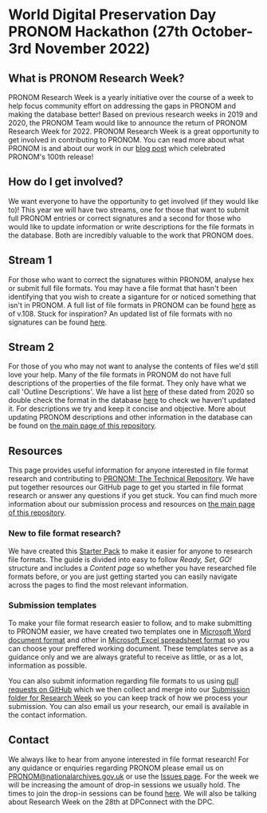 # World Digital Preservation Day PRONOM Hackathon (27th October- 3rd November 2022)

## What is PRONOM Research Week?

PRONOM Research Week is a yearly initiative over the course of a week to help focus community effort on addressing the gaps in PRONOM and making the database better! Based on previous research weeks in 2019 and 2020, the PRONOM Team would like to announce the return of PRONOM Research Week for 2022. PRONOM Research Week is a great opportunity to get involved in contributing to PRONOM. You can read more about what PRONOM is and about our work in our [blog post](https://blog.nationalarchives.gov.uk/pronom-a-database-centenary/) which celebrated PRONOM's 100th release!

## How do I get involved?

We want everyone to have the opportunity to get involved (if they would like to)! This year we will have two streams, one for those that want to submit full PRONOM entries or correct signatures and a second for those who would like to update information or write descriptions for the file formats in the database. Both are incredibly valuable to the work that PRONOM does.

## Stream 1

For those who want to correct the signatures within PRONOM, analyse hex or submit full file formats. You may have a file format that hasn't been identifying that you wish to create a siganture for or noticed something that isn't in PRONOM. A full list of file formats in PRONOM can be found [here](https://github.com/digital-preservation/PRONOM_Research/blob/main/Resources/All_formats_lists/pronom_formats_v108.csv) as of v.108. Stuck for inspiration? An updated list of file formats with no signatures can be found [here](https://github.com/digital-preservation/PRONOM_Research/blob/main/Resources/formats_without_signatures/formats_without_signatures_october_2022.csv).

## Stream 2

For those of you who may not want to analyse the contents of files we'd still love your help. Many of the file formats in PRONOM do not have full descriptions of the properties of the file format. They only have what we call 'Outline Descriptions'. We have a list [here](https://github.com/digital-preservation/pronom-research-week/blob/master/formats_with_outline_descriptions_only.csv) of these dated from 2020 so double check the format in the database [here](https://www.nationalarchives.gov.uk/PRONOM/PUID/proPUIDSearch.aspx?status=new) to check we haven't updated it. For descriptions we try and keep it concise and objective. More about updating PRONOM descriptions and other information in the database can be found on [the main page of this repository](https://github.com/digital-preservation/PRONOM_Research).

## Resources

This page provides useful information for anyone interested in file format research and contributing to [PRONOM: The Technical Repository](https://www.nationalarchives.gov.uk/PRONOM/Default.aspx). We have put together resources our GitHub page to get you started in file format research or answer any questions if you get stuck. You can find much more information about our submission process and resources on [the main page of this repository](https://github.com/digital-preservation/PRONOM_Research).

### New to file format research?

We have created this [Starter Pack](https://github.com/digital-preservation/PRONOM_Research/blob/main/Resources/PRONOM%20Starter%20Guide%20(1).pdf) to make it easier for anyone to research file formats. The guide is divided into easy to follow _Ready, Set, GO!_ structure and includes a _Content page_ so whether you have researched file formats before, or you are just getting started you can easily navigate across the pages to find the most relevant information.

### Submission templates
To make your file format research easier to follow, and to make submitting to PRONOM easier, we have created two templates one in [Microsoft Word document format](https://github.com/digital-preservation/PRONOM_Research/blob/main/Resources/PRONOM%20Submission%20template.docx) and other in [Microsoft Excel spreadsheet format](https://github.com/digital-preservation/PRONOM_Research/blob/main/Resources/PRONOM%20Submission%20Temple_spreadsheet.xlsx) so you can choose your preffered working document. These templates serve as a guidance only and we are always grateful to receive as little, or as a lot, information as possible.

You can also submit information regarding file formats to us using [pull requests on GitHub](https://github.com/digital-preservation/PRONOM_Research/pulls) which we then collect and merge into our [Submission folder for Research Week](https://github.com/digital-preservation/PRONOM_Research/tree/main/PRONOM_Research_Week/Research_Week_2022) so you can keep track of how we process your submission. You can also email us your research, our email is available in the contact information.

## Contact
We always like to hear from anyone interested in file format research! For any quidance or enquiries regarding PRONOM please email us on PRONOM@nationalarchives.gov.uk or use the [Issues page](https://github.com/digital-preservation/PRONOM_Research/issues). For the week we will be increasing the amount of drop-in sessions we usually hold. The times to join the drop-in sessions can be found [here](https://github.com/digital-preservation/PRONOM_Research/blob/main/Resources/drop-in.md).
We will also be talking about Research Week on the 28th at DPConnect with the DPC.
